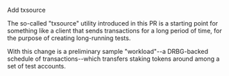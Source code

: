 Add txsource

The so-called "txsource" utility introduced in this PR is a starting point for something like a client that sends
transactions for a long period of time, for the purpose of creating long-running tests.

With this change is a preliminary sample "workload"--a DRBG-backed schedule of transactions--which transfers staking
tokens around among a set of test accounts.
